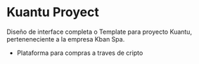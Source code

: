 # Kuantu Proyect
 Diseño de interface completa o Template para proyecto Kuantu, perteneneciente a la empresa Kban Spa.

- Plataforma para compras a traves de cripto
